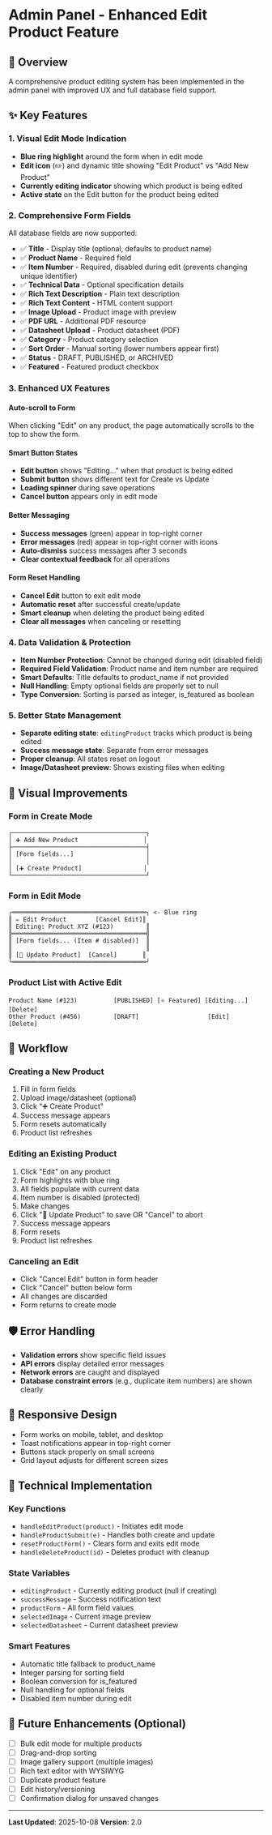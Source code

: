 # Admin Panel - Enhanced Edit Product Feature

## 🎯 Overview
A comprehensive product editing system has been implemented in the admin panel with improved UX and full database field support.

## ✨ Key Features

### 1. **Visual Edit Mode Indication**
- **Blue ring highlight** around the form when in edit mode
- **Edit icon** (✏️) and dynamic title showing "Edit Product" vs "Add New Product"
- **Currently editing indicator** showing which product is being edited
- **Active state** on the Edit button for the product being edited

### 2. **Comprehensive Form Fields**
All database fields are now supported:
- ✅ **Title** - Display title (optional, defaults to product name)
- ✅ **Product Name** - Required field
- ✅ **Item Number** - Required, disabled during edit (prevents changing unique identifier)
- ✅ **Technical Data** - Optional specification details
- ✅ **Rich Text Description** - Plain text description
- ✅ **Rich Text Content** - HTML content support
- ✅ **Image Upload** - Product image with preview
- ✅ **PDF URL** - Additional PDF resource
- ✅ **Datasheet Upload** - Product datasheet (PDF)
- ✅ **Category** - Product category selection
- ✅ **Sort Order** - Manual sorting (lower numbers appear first)
- ✅ **Status** - DRAFT, PUBLISHED, or ARCHIVED
- ✅ **Featured** - Featured product checkbox

### 3. **Enhanced UX Features**

#### Auto-scroll to Form
When clicking "Edit" on any product, the page automatically scrolls to the top to show the form.

#### Smart Button States
- **Edit button** shows "Editing..." when that product is being edited
- **Submit button** shows different text for Create vs Update
- **Loading spinner** during save operations
- **Cancel button** appears only in edit mode

#### Better Messaging
- **Success messages** (green) appear in top-right corner
- **Error messages** (red) appear in top-right corner with icons
- **Auto-dismiss** success messages after 3 seconds
- **Clear contextual feedback** for all operations

#### Form Reset Handling
- **Cancel Edit** button to exit edit mode
- **Automatic reset** after successful create/update
- **Smart cleanup** when deleting the product being edited
- **Clear all messages** when canceling or resetting

### 4. **Data Validation & Protection**
- **Item Number Protection**: Cannot be changed during edit (disabled field)
- **Required Field Validation**: Product name and item number are required
- **Smart Defaults**: Title defaults to product_name if not provided
- **Null Handling**: Empty optional fields are properly set to null
- **Type Conversion**: Sorting is parsed as integer, is_featured as boolean

### 5. **Better State Management**
- **Separate editing state**: `editingProduct` tracks which product is being edited
- **Success message state**: Separate from error messages
- **Proper cleanup**: All states reset on logout
- **Image/Datasheet preview**: Shows existing files when editing

## 🎨 Visual Improvements

### Form in Create Mode
```
┌─────────────────────────────────────┐
│ ➕ Add New Product                  │
├─────────────────────────────────────┤
│ [Form fields...]                    │
│                                     │
│ [➕ Create Product]                 │
└─────────────────────────────────────┘
```

### Form in Edit Mode
```
┌═════════════════════════════════════┐ <- Blue ring
║ ✏️ Edit Product        [Cancel Edit]║
║ Editing: Product XYZ (#123)         ║
╠═════════════════════════════════════╣
║ [Form fields... (Item # disabled)]  ║
║                                     ║
║ [💾 Update Product]  [Cancel]       ║
└═════════════════════════════════════┘
```

### Product List with Active Edit
```
Product Name (#123)          [PUBLISHED] [⭐ Featured] [Editing...] [Delete]
Other Product (#456)         [DRAFT]                   [Edit]       [Delete]
```

## 🔄 Workflow

### Creating a New Product
1. Fill in form fields
2. Upload image/datasheet (optional)
3. Click "➕ Create Product"
4. Success message appears
5. Form resets automatically
6. Product list refreshes

### Editing an Existing Product
1. Click "Edit" on any product
2. Form highlights with blue ring
3. All fields populate with current data
4. Item number is disabled (protected)
5. Make changes
6. Click "💾 Update Product" to save OR "Cancel" to abort
7. Success message appears
8. Form resets
9. Product list refreshes

### Canceling an Edit
- Click "Cancel Edit" button in form header
- Click "Cancel" button below form
- All changes are discarded
- Form returns to create mode

## 🛡️ Error Handling

- **Validation errors** show specific field issues
- **API errors** display detailed error messages
- **Network errors** are caught and displayed
- **Database constraint errors** (e.g., duplicate item numbers) are shown clearly

## 📱 Responsive Design

- Form works on mobile, tablet, and desktop
- Toast notifications appear in top-right corner
- Buttons stack properly on small screens
- Grid layout adjusts for different screen sizes

## 🔧 Technical Implementation

### Key Functions
- `handleEditProduct(product)` - Initiates edit mode
- `handleProductSubmit(e)` - Handles both create and update
- `resetProductForm()` - Clears form and exits edit mode
- `handleDeleteProduct(id)` - Deletes product with cleanup

### State Variables
- `editingProduct` - Currently editing product (null if creating)
- `successMessage` - Success notification text
- `productForm` - All form field values
- `selectedImage` - Current image preview
- `selectedDatasheet` - Current datasheet preview

### Smart Features
- Automatic title fallback to product_name
- Integer parsing for sorting field
- Boolean conversion for is_featured
- Null handling for optional fields
- Disabled item number during edit

## 🚀 Future Enhancements (Optional)

- [ ] Bulk edit mode for multiple products
- [ ] Drag-and-drop sorting
- [ ] Image gallery support (multiple images)
- [ ] Rich text editor with WYSIWYG
- [ ] Duplicate product feature
- [ ] Edit history/versioning
- [ ] Confirmation dialog for unsaved changes

---

**Last Updated**: 2025-10-08
**Version**: 2.0

